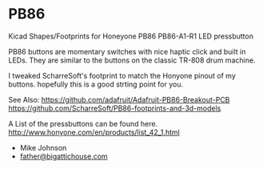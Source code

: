 # PB86
Kicad Shapes/Footprints for Honeyone PB86 PB86-A1-R1 LED pressbutton

PB86 buttons are momentary switches with nice haptic click and built in LEDs.
They are similar to the buttons on the classic TR-808 drum machine.

I tweaked ScharreSoft's footprint to match the Honyone pinout of my buttons.
hopefully this is a good strting point for you.

See Also:
https://github.com/adafruit/Adafruit-PB86-Breakout-PCB
https://github.com/ScharreSoft/PB86-footprints-and-3d-models

A List of the pressbuttons can be found here.
http://www.honyone.com/en/products/list_42_1.html

- Mike Johnson
- father@bigattichouse.com
